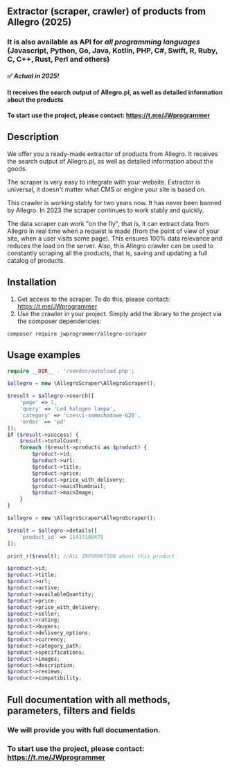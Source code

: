 ## Extractor (scraper, crawler) of products from Allegro (2025)


### It is also available as API for _all programming languages_ <br> (Javascript, Python, Go, Java, Kotlin, PHP, C#, Swift, R, Ruby, C, C++, Rust, Perl and others)

#### ✅ ***Actual in 2025!***
#### It receives the search output of Allegro.pl, as well as detailed information about the products

#### To start use the project, please contact: https://t.me/JWprogrammer

## Description
We offer you a ready-made extractor of products from Allegro. It receives the search output of Allegro.pl, as well as detailed information about the goods.

The scraper is very easy to integrate with your website. Extractor is universal, it doesn't matter what CMS or engine your site is based on.

This crawler is working stably for two years now. It has never been banned by Allegro. In 2023 the scraper continues to work stably and quickly.

The data scraper can work "on the fly", that is, it can extract data from Allegro in real time when a request is made (from the point of view of your site, when a user visits some page). This ensures 100% data relevance and reduces the load on the server.
Also, this Allegro crawler can be used to constantly scraping all the products, that is, saving and updating a full catalog of products. 

## Installation
1) Get access to the scraper. To do this, please contact: https://t.me/JWprogrammer
2) Use the crawler in your project. Simply add the library to the project via the composer dependencies:
```
composer require jwprogrammer/allegro-scraper
```

## Usage examples
```PHP
require __DIR__ . '/vendor/autoload.php';

$allegro = new \AllegroScraper\AllegroScraper();

$result = $allegro->search([
    'page' => 1,
    'query' => 'Led halogen lampa',
    'category' => 'czesci-samochodowe-620',
    'order' => 'pd'
]);
if ($result->success) {
    $result->totalCount;
    foreach ($result->products as $product) {
        $product->id;
        $product->url;
        $product->title;
        $product->price;
        $product->price_with_delivery;
        $product->mainThumbnail;
        $product->mainImage;
    }
}
```

```PHP
$allegro = new \AllegroScraper\AllegroScraper();

$result = $allegro->details([
    'product_id' => 11437180475
]);

print_r($result); //ALL INFORMATION about this product

$product->id;
$product->title;
$product->url;
$product->active;
$product->availableQuantity;
$product->price;
$product->price_with_delivery;
$product->seller;
$product->rating;
$product->buyers;
$product->delivery_options;
$product->currency;
$product->category_path;
$product->specifications;
$product->images;
$product->description;
$product->reviews;
$product->compatibility;
```

## Full documentation with all methods, parameters, filters and fields
### We will provide you with full documentation.
### To start use the project, please contact: https://t.me/JWprogrammer
